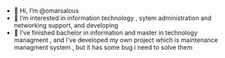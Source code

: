 - 👋 Hi, I’m @omarsalous
- 👀 I’m interested in information technology , sytem administration and networking support, and developing
- 🌱 I’ve finished bachelor in information and master in technology managment , and i've developed my own project which is maintenance managment system , but it has some bug i need to solve them


<!---
omarsalous/omarsalous is a ✨ special ✨ repository because its `README.md` (this file) appears on your GitHub profile.
You can click the Preview link to take a look at your changes.
--->
